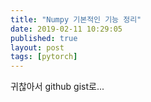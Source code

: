 ```yaml
---
title: "Numpy 기본적인 기능 정리"
date: 2019-02-11 10:29:05
published: true
layout: post
tags: [pytorch]
---
```


귀찮아서 github gist로...

<script src="https://gist.github.com/yceffort/06df6e7b6caf336040d445616ebc3463.js"></script>